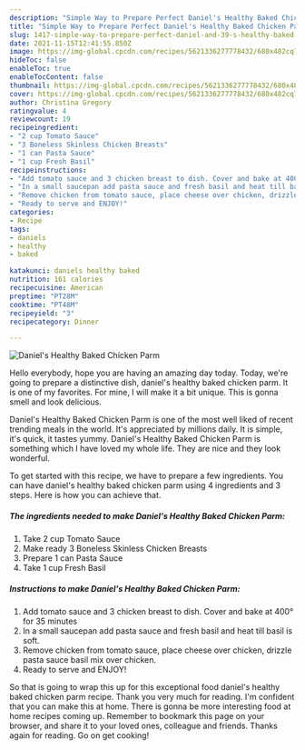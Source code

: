 ```yaml
---
description: "Simple Way to Prepare Perfect Daniel's Healthy Baked Chicken Parm"
title: "Simple Way to Prepare Perfect Daniel's Healthy Baked Chicken Parm"
slug: 1417-simple-way-to-prepare-perfect-daniel-and-39-s-healthy-baked-chicken-parm
date: 2021-11-15T12:41:55.850Z
image: https://img-global.cpcdn.com/recipes/5621336277778432/680x482cq70/daniels-healthy-baked-chicken-parm-recipe-main-photo.jpg
hideToc: false
enableToc: true
enableTocContent: false
thumbnail: https://img-global.cpcdn.com/recipes/5621336277778432/680x482cq70/daniels-healthy-baked-chicken-parm-recipe-main-photo.jpg
cover: https://img-global.cpcdn.com/recipes/5621336277778432/680x482cq70/daniels-healthy-baked-chicken-parm-recipe-main-photo.jpg
author: Christina Gregory
ratingvalue: 4
reviewcount: 19
recipeingredient:
- "2 cup Tomato Sauce"
- "3 Boneless Skinless Chicken Breasts"
- "1 can Pasta Sauce"
- "1 cup Fresh Basil"
recipeinstructions:
- "Add tomato sauce and 3 chicken breast to dish. Cover and bake at 400° for 35 minutes"
- "In a small saucepan add pasta sauce and fresh basil and heat till basil is soft."
- "Remove chicken from tomato sauce, place cheese over chicken, drizzle pasta sauce basil mix over chicken."
- "Ready to serve and ENJOY!"
categories:
- Recipe
tags:
- daniels
- healthy
- baked

katakunci: daniels healthy baked 
nutrition: 161 calories
recipecuisine: American
preptime: "PT28M"
cooktime: "PT48M"
recipeyield: "3"
recipecategory: Dinner

---
```



![Daniel&#39;s Healthy Baked Chicken Parm](https://img-global.cpcdn.com/recipes/5621336277778432/680x482cq70/daniels-healthy-baked-chicken-parm-recipe-main-photo.jpg)

Hello everybody, hope you are having an amazing day today. Today, we're going to prepare a distinctive dish, daniel&#39;s healthy baked chicken parm. It is one of my favorites. For mine, I will make it a bit unique. This is gonna smell and look delicious.

Daniel&#39;s Healthy Baked Chicken Parm is one of the most well liked of recent trending meals in the world. It's appreciated by millions daily. It is simple, it's quick, it tastes yummy. Daniel&#39;s Healthy Baked Chicken Parm is something which I have loved my whole life. They are nice and they look wonderful.




To get started with this recipe, we have to prepare a few ingredients. You can have daniel&#39;s healthy baked chicken parm using 4 ingredients and 3 steps. Here is how you can achieve that.

<!--inarticleads1-->

##### The ingredients needed to make Daniel&#39;s Healthy Baked Chicken Parm:

1. Take 2 cup Tomato Sauce
1. Make ready 3 Boneless Skinless Chicken Breasts
1. Prepare 1 can Pasta Sauce
1. Take 1 cup Fresh Basil




<!--inarticleads2-->

##### Instructions to make Daniel&#39;s Healthy Baked Chicken Parm:

1. Add tomato sauce and 3 chicken breast to dish. Cover and bake at 400° for 35 minutes
1. In a small saucepan add pasta sauce and fresh basil and heat till basil is soft.
1. Remove chicken from tomato sauce, place cheese over chicken, drizzle pasta sauce basil mix over chicken.
1. Ready to serve and ENJOY!



So that is going to wrap this up for this exceptional food daniel&#39;s healthy baked chicken parm recipe. Thank you very much for reading. I'm confident that you can make this at home. There is gonna be more interesting food at home recipes coming up. Remember to bookmark this page on your browser, and share it to your loved ones, colleague and friends. Thanks again for reading. Go on get cooking!
